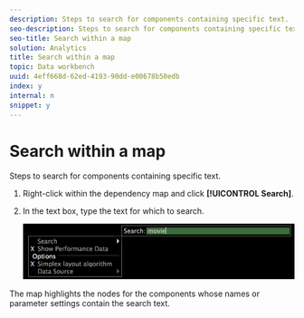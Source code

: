 ```yaml
---
description: Steps to search for components containing specific text.
seo-description: Steps to search for components containing specific text.
seo-title: Search within a map
solution: Analytics
title: Search within a map
topic: Data workbench
uuid: 4eff668d-62ed-4193-90dd-e00678b50edb
index: y
internal: n
snippet: y
---
```


# Search within a map

Steps to search for components containing specific text.

1. Right-click within the dependency map and click **[!UICONTROL Search]**.
1. In the text box, type the text for which to search.

   ![Step Info](assets/vis_DependencyMap_Search.png)

The map highlights the nodes for the components whose names or parameter settings contain the search text. 
